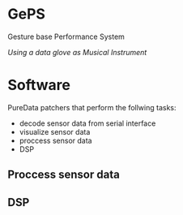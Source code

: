 GePS
=====

Gesture base Performance System

_Using a data glove as Musical Instrument_

# Software
PureData patchers that perform the follwing tasks:
- decode sensor data from serial interface
- visualize sensor data
- proccess sensor data
- DSP

## Proccess sensor data

## DSP
